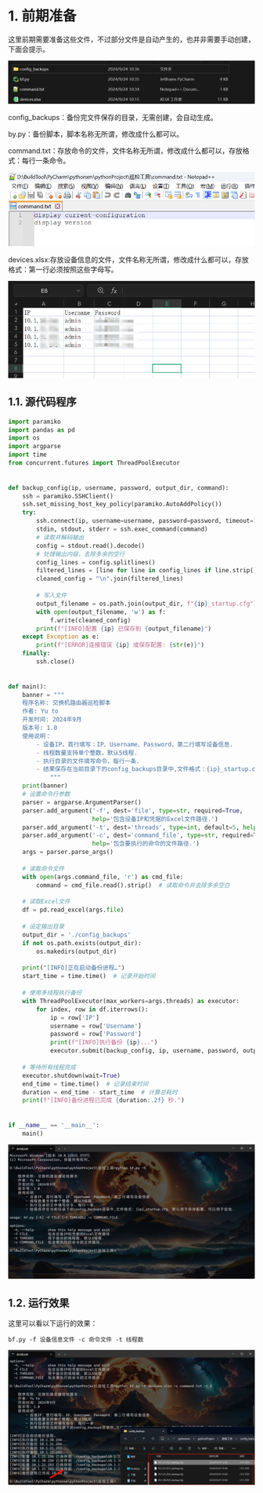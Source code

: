 # 1. 前期准备

这里前期需要准备这些文件，不过部分文件是自动产生的，也并非需要手动创建，下面会提示。

![image-20240924103833323](assets/image-20240924103833323.png)

config_backups：备份完文件保存的目录，无需创建，会自动生成。

by.py：备份脚本，脚本名称无所谓，修改成什么都可以。

command.txt：存放命令的文件，文件名称无所谓，修改成什么都可以，存放格式：每行一条命令。

![image-20240924104205655](assets/image-20240924104205655.png)

devices.xlsx:存放设备信息的文件，文件名称无所谓，修改成什么都可以，存放格式：第一行必须按照这些字母写。

![image-20240924104303931](assets/image-20240924104303931.png)

## 1.1. 源代码程序

```python
import paramiko
import pandas as pd
import os
import argparse
import time
from concurrent.futures import ThreadPoolExecutor


def backup_config(ip, username, password, output_dir, command):
    ssh = paramiko.SSHClient()
    ssh.set_missing_host_key_policy(paramiko.AutoAddPolicy())
    try:
        ssh.connect(ip, username=username, password=password, timeout=10)
        stdin, stdout, stderr = ssh.exec_command(command)
        # 读取并解码输出
        config = stdout.read().decode()
        # 处理输出内容，去除多余的空行
        config_lines = config.splitlines()
        filtered_lines = [line for line in config_lines if line.strip()]  # 去除空行
        cleaned_config = "\n".join(filtered_lines)

        # 写入文件
        output_filename = os.path.join(output_dir, f"{ip}_startup.cfg")
        with open(output_filename, 'w') as f:
            f.write(cleaned_config)
        print(f"[INFO]配置 {ip} 已保存到 {output_filename}")
    except Exception as e:
        print(f"[ERROR]连接错误 {ip} 或保存配置: {str(e)}")
    finally:
        ssh.close()


def main():
    banner = """  
    程序名称: 交换机路由器巡检脚本    
    作者: Yu to   
    开发时间: 2024年9月    
    版本号: 1.0    
    使用说明：  
        - 设备IP，首行填写：IP、Username、Password，第二行填写设备信息.
        - 线程数量支持单个整数，默认5线程.
        - 执行目录的文件填写命令，每行一条.
        - 结果保存在当前目录下的config_backups目录中,文件格式：{ip}_startup.cfg，默认用于保存配置，可以用于巡检. 
            """
    print(banner)
    # 设置命令行参数
    parser = argparse.ArgumentParser()
    parser.add_argument('-f', dest='file', type=str, required=True,
                        help='包含设备IP和凭据的Excel文件路径.')
    parser.add_argument('-t', dest='threads', type=int, default=5, help='用于备份的线程数，默认5线程.')
    parser.add_argument('-c', dest='command_file', type=str, required=True,
                        help='包含要执行的命令的文件路径.')
    args = parser.parse_args()

    # 读取命令文件
    with open(args.command_file, 'r') as cmd_file:
        command = cmd_file.read().strip()  # 读取命令并去除多余空白

    # 读取Excel文件
    df = pd.read_excel(args.file)

    # 设定输出目录
    output_dir = './config_backups'
    if not os.path.exists(output_dir):
        os.makedirs(output_dir)

    print("[INFO]正在启动备份进程…")
    start_time = time.time()  # 记录开始时间

    # 使用多线程执行备份
    with ThreadPoolExecutor(max_workers=args.threads) as executor:
        for index, row in df.iterrows():
            ip = row['IP']
            username = row['Username']
            password = row['Password']
            print(f"[INFO]执行备份 {ip}...")
            executor.submit(backup_config, ip, username, password, output_dir, command)

    # 等待所有线程完成
    executor.shutdown(wait=True)
    end_time = time.time()  # 记录结束时间
    duration = end_time - start_time  # 计算总耗时
    print(f"[INFO]备份进程已完成 {duration:.2f} 秒.")


if __name__ == '__main__':
    main()

```

![image-20240924104451512](assets/image-20240924104451512.png)

## 1.2. 运行效果

这里可以看以下运行的效果：

```
bf.py -f 设备信息文件 -c 命令文件 -t 线程数
```

![image-20240924104659668](assets/image-20240924104659668.png)